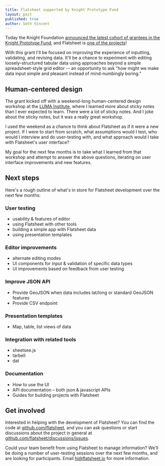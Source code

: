 ```yaml
---
title: Flatsheet supported by Knight Prototype Fund
layout: post
published: true
author: Seth Vincent
---
```


Today the Knight Foundation [announced the latest cohort of grantees in the Knight Prototype Fund](http://www.knightfoundation.org/blogs/knightblog/2015/2/10/knight-prototype-fund-supports-10-new-data-storytelling-projects/), and Flatsheet is [one of the projects](http://www.knightfoundation.org/grants/201450224/)!

With this grant I'll be focused on improving the experience of inputting, validating, and revising data. It'll be a chance to experiment with editing loosely-structured tabular data using approaches beyond a simple spreadsheet-style grid editor -- an opportunity to ask "how might we make data input simple and pleasant instead of mind-numbingly boring."

## Human-centered design

The grant kicked off with a weekend-long human-centered design workshop at the [LUMA Institute](http://www.luma-institute.com/), where I learned more about sticky notes than I ever expected to learn. There were a lot of sticky notes. And I joke about the sticky notes, but it was a really great workshop. 

I used the weekend as a chance to think about Flatsheet as if it were a new project. If I were to start from scratch, what assumptions would I test, who would I interview and do user-testing with, and what approach would I take with Flatsheet's user interface?

My goal for the next few months is to take what I learned from that workshop and attempt to answer the above questions, iterating on user interface improvements and new features.

## Next steps

Here's a rough outline of what's in store for Flatsheet development over the next few months:

### User testing
- usability & features of editor
- using Flatsheet with other tools
- building a simple app with Flatsheet data
- using presentation templates

### Editor improvements
- alternate editing modes
- UI components for input & validation of specific data types
- UI improvements based on feedback from user testing

### Improve JSON API
- Provide GeoJSON when data includes lat/long or standard GeoJSON features
- Provide CSV endpoint

### Presentation templates
- Map, table, list views of data

### Integration with related tools
- sheetsee.js
- tarbell
- dat

### Documentation
 - How to use the UI
 - API documentation – both json & javascript APIs
 - Guides for building projects with Flatsheet


## Get involved

Interested in helping with the development of Flatsheet? You can find the code at [github.com/flatsheet](http://github.com/flatsheet), and you can ask questions or start discussions about the project in general at [github.com/flatsheet/discussions/issues](http://github.com/flatsheet/discussions/issues).

Could your team benefit from using Flatsheet to manage information? We'll be doing a number of user-testing sessions over the next few months, and are looking for participants. Email hi@flatsheet.io for more information.